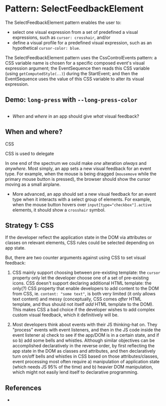# Pattern: SelectFeedbackElement

The SelectFeedbackElement pattern enables the user to:
 * select one visual expression from a set of predefined a visual expressions, such as `cursor: crosshair`, and/or
 * define a visual profile for a predefined visual expression, such as an hypothetical `cursor-color: blue`.
 
The SelectFeedbackElement pattern uses the CssControlEvents pattern: a CSS variable name is chosen for a specific composed event's visual expression argument; the EventSequence then reads this CSS variable (using `getComputedStyle(..)`) during the StartEvent; and then the EventSequence uses the value of this CSS variable to alter its visual expression.

## Demo: `long-press` with `--long-press-color`

```html


```



  * *When* and *where* in an app should give *what* visual feedback? 

## When and where?

CSS 

CSS is used to delegate 


In one end of the spectrum we could make *one* alteration *always* and *anywhere*. 
Most simply, an app sets a new visual feedback for an event type. For example, when the mouse is being dragged (`mousemove` while the primary mouse button is pressed), the browser should show the cursor moving as a small airplane.
* More advanced, an app should set a new visual feedback for an event type when it interacts with a select group of elements. For example, when the mouse button hovers over `input[type="checkbox"].active` elements, it should show a `crosshair` symbol.



   
## Strategy 1: CSS

If the developer reflect the application state in the DOM via attributes or classes on relevant elements, CSS rules could be selected depending on app state. 

But, there are two counter arguments against using CSS to set visual feedback:

1. CSS mainly support choosing between pre-existing template: the `cursor` property only let the developer choose one of a set of pre-existing icons. CSS doesn't support declaring additional HTML template: the only(?) CSS property that enable developers to add content to the DOM from CSS, ie. `content: "some text"`, is both very limited (it only allows text content) and messy (conceptually, CSS comes *after* HTML template, and thus should not itself *add* HTML template to the DOM). This makes CSS a bad choice if the developer wishes to add complex custom visual feedback, which it definitively will be.

2. Most developers think about events with their JS thinking-hat on. They "process" events with event listeners, and then in the JS code inside the event listener a) check to see if the app/DOM is in a certain state, and if so b) add some bells and whistles. Although similar objectives can be accomplished declaratively in the reverse order, by first reflecting the app state in the DOM as classes and attributes, and then declaratively turn on/off bells and whistles in CSS based on those attributes/classes, event processing most often require a) manipulation of application state (which needs JS 95% of the time) and b) heavier DOM manipulation, which might not easily lend itself to declarative programming.

## References

 * []()